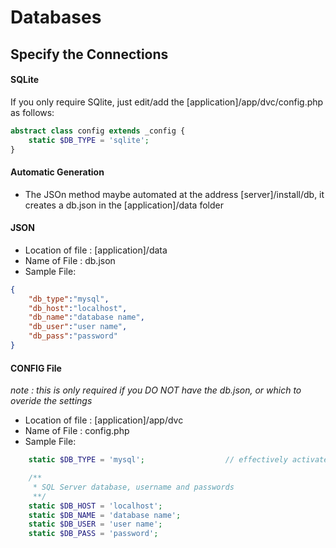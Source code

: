 # Databases

## Specify the Connections

#### SQLite
If you only require SQlite, just edit/add the [application]/app/dvc/config.php as follows:
```php
abstract class config extends _config {
	static $DB_TYPE = 'sqlite';
}
```

#### Automatic Generation
- The JSOn method maybe automated at the address [server]/install/db, it creates a db.json in the [application]/data folder

#### JSON

- Location of file : [application]/data
- Name of File : db.json
- Sample File:
```json
{
	"db_type":"mysql",
	"db_host":"localhost",
	"db_name":"database name",
	"db_user":"user name",
	"db_pass":"password"
}
```

#### CONFIG File
*note : this is only required if you DO NOT have the db.json, or which to overide the settings*
- Location of file : [application]/app/dvc
- Name of File : config.php
- Sample File:
```php
	static $DB_TYPE = 'mysql';					// effectively activates the default sql system

	/**
	 * SQL Server database, username and passwords
	 **/
	static $DB_HOST = 'localhost';
	static $DB_NAME = 'database name';
	static $DB_USER = 'user name';
	static $DB_PASS = 'password';
```
